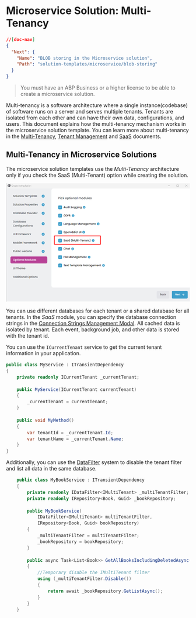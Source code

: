 # Microservice Solution: Multi-Tenancy

````json
//[doc-nav]
{
  "Next": {
    "Name": "BLOB storing in the Microservice solution",
    "Path": "solution-templates/microservice/blob-storing"
  }
}
````

> You must have an ABP Business or a higher license to be able to create a microservice solution.

Multi-tenancy is a software architecture where a single instance(codebase) of software runs on a server and serves multiple tenants. Tenants are isolated from each other and can have their own data, configurations, and users. This document explains how the multi-tenancy mechanism works in the microservice solution template. You can learn more about multi-tenancy in the [Multi-Tenancy](../../framework/architecture/multi-tenancy/index.md), [Tenant Management](../../modules/tenant-management.md) and [SaaS](../../modules/saas.md) documents.

## Multi-Tenancy in Microservice Solutions

The microservice solution templates use the *Multi-Tenancy* architecture only if you check the SaaS (Multi-Tenant) option while creating the solution.

![saas-module-selection](images/saas-module-selection.png)

You can use different databases for each tenant or a shared database for all tenants. In the *SaaS* module, you can specify the database connection strings in the [Connection Strings Management Modal](../../modules/saas.md#connection-string). All cached data is isolated by tenant. Each event, background job, and other data is stored with the tenant id.

You can use the `ICurrentTenant` service to get the current tenant information in your application.

```csharp
public class MyService : ITransientDependency
{
    private readonly ICurrentTenant _currentTenant;

    public MyService(ICurrentTenant currentTenant)
    {
        _currentTenant = currentTenant;
    }

    public void MyMethod()
    {
        var tenantId = _currentTenant.Id;
        var tenantName = _currentTenant.Name;
    }
}
```

Additionally, you can use the [DataFilter](../../framework/infrastructure/data-filtering.md#idatafilter-service-enabledisable-data-filters) system to disable the tenant filter and list all data in the same database.

```csharp
    public class MyBookService : ITransientDependency
    {
        private readonly IDataFilter<IMultiTenant> _multiTenantFilter;
        private readonly IRepository<Book, Guid> _bookRepository;

        public MyBookService(
            IDataFilter<IMultiTenant> multiTenantFilter,
            IRepository<Book, Guid> bookRepository)
        {
            _multiTenantFilter = multiTenantFilter;
            _bookRepository = bookRepository;
        }

        public async Task<List<Book>> GetAllBooksIncludingDeletedAsync()
        {
            //Temporary disable the IMultiTenant filter
            using (_multiTenantFilter.Disable())
            {
                return await _bookRepository.GetListAsync();
            }
        }
    }
```